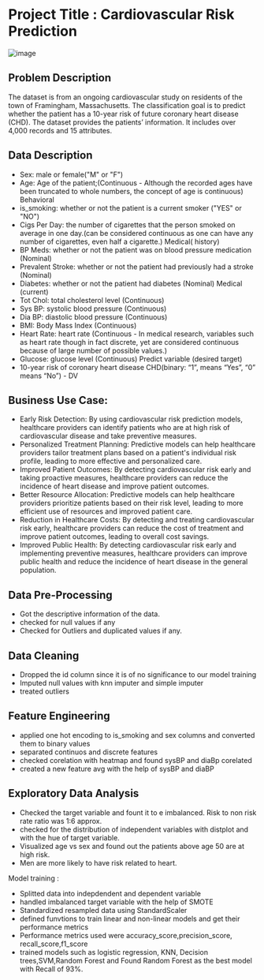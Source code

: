 # Project Title : Cardiovascular Risk Prediction
![image](https://user-images.githubusercontent.com/102457644/204709975-ab06965d-0a1f-478b-a615-034dc97f900b.png)

## Problem Description
The dataset is from an ongoing cardiovascular study on residents of the town of Framingham, Massachusetts. The classification goal is to predict whether the patient has a 10-year risk of future coronary heart disease (CHD). The dataset provides the patients’ information. It includes over 4,000 records and 15 attributes.

## Data Description

* Sex: male or female("M" or "F")
* Age: Age of the patient;(Continuous - Although the recorded ages have been truncated to whole numbers, the concept of age is continuous) Behavioral
* is_smoking: whether or not the patient is a current smoker ("YES" or "NO")
* Cigs Per Day: the number of cigarettes that the person smoked on average in one day.(can be considered continuous as one can have any number of cigarettes, even half a cigarette.) Medical( history)
* BP Meds: whether or not the patient was on blood pressure medication (Nominal)
* Prevalent Stroke: whether or not the patient had previously had a stroke (Nominal)
* Diabetes: whether or not the patient had diabetes (Nominal) Medical (current)
* Tot Chol: total cholesterol level (Continuous)
* Sys BP: systolic blood pressure (Continuous)
* Dia BP: diastolic blood pressure (Continuous)
* BMI: Body Mass Index (Continuous)
* Heart Rate: heart rate (Continuous - In medical research, variables such as heart rate though in fact discrete, yet are considered continuous because of large number of possible values.)
* Glucose: glucose level (Continuous) Predict variable (desired target)
* 10-year risk of coronary heart disease CHD(binary: “1”, means “Yes”, “0” means “No”) - DV
## Business Use Case:
* Early Risk Detection: By using cardiovascular risk prediction models, healthcare providers can identify patients who are at high risk of cardiovascular disease and take preventive measures.
* Personalized Treatment Planning: Predictive models can help healthcare providers tailor treatment plans based on a patient's individual risk profile, leading to more effective and personalized care.
* Improved Patient Outcomes: By detecting cardiovascular risk early and taking proactive measures, healthcare providers can reduce the incidence of heart disease and improve patient outcomes.
* Better Resource Allocation: Predictive models can help healthcare providers prioritize patients based on their risk level, leading to more efficient use of resources and improved patient care.
* Reduction in Healthcare Costs: By detecting and treating cardiovascular risk early, healthcare providers can reduce the cost of treatment and improve patient outcomes, leading to overall cost savings.
* Improved Public Health: By detecting cardiovascular risk early and implementing preventive measures, healthcare providers can improve public health and reduce the incidence of heart disease in the general population.

## Data Pre-Processing
* Got the descriptive information of the data.
* checked for null values if any
* Checked for Outliers and duplicated values if any.

## Data Cleaning
* Dropped the id column since it is of no significance to our model training
* Imputed null values with knn imputer and simple imputer
* treated outliers

## Feature Engineering
* applied one hot encoding to is_smoking and sex columns and converted them to binary values
* separated continuos and discrete features 
* checked corelation with heatmap and found sysBP and diaBp corelated
* created a new feature avg with the help of sysBP and diaBP

## Exploratory Data Analysis
* Checked the target variable and fount it to e imbalanced. Risk to non risk rate ratio was 1:6 approx.
* checked for the distribution of independent variables with distplot and with the hue of target variable.
* Visualized age vs sex and found out the patients above age 50 are at high risk.
* Men are more likely to have risk related to heart.

Model training :
* Splitted data into indepdendent and dependent variable
* handled imbalanced target variable with the help of SMOTE
* Standardized resampled data using StandardScaler
* defined funvtions to train linear and non-linear models and get their performance metrics
* Performance metrics used were accuracy_score,precision_score, recall_score,f1_score
* trained models such as logistic regression, KNN, Decision trees,SVM,Random Forest and
Found Random Forest as the best model with Recall of 93%.

